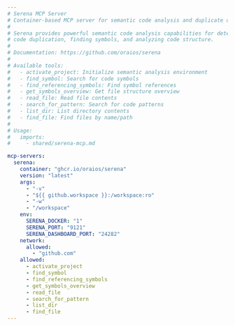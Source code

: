 ```yaml
---
# Serena MCP Server
# Container-based MCP server for semantic code analysis and duplicate detection
#
# Serena provides powerful semantic code analysis capabilities for detecting
# code duplication, finding symbols, and analyzing code structure.
#
# Documentation: https://github.com/oraios/serena
#
# Available tools:
#   - activate_project: Initialize semantic analysis environment
#   - find_symbol: Search for code symbols
#   - find_referencing_symbols: Find symbol references
#   - get_symbols_overview: Get file structure overview
#   - read_file: Read file contents
#   - search_for_pattern: Search for code patterns
#   - list_dir: List directory contents
#   - find_file: Find files by name/path
#
# Usage:
#   imports:
#     - shared/serena-mcp.md

mcp-servers:
  serena:
    container: "ghcr.io/oraios/serena"
    version: "latest"
    args:
      - "-v"
      - "${{ github.workspace }}:/workspace:ro"
      - "-w"
      - "/workspace"
    env:
      SERENA_DOCKER: "1"
      SERENA_PORT: "9121"
      SERENA_DASHBOARD_PORT: "24282"
    network:
      allowed:
        - "github.com"
    allowed:
      - activate_project
      - find_symbol
      - find_referencing_symbols
      - get_symbols_overview
      - read_file
      - search_for_pattern
      - list_dir
      - find_file
---
```

